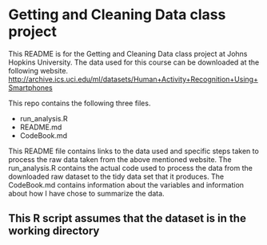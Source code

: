 # Getting and Cleaning Data class project

This README is for the Getting and Cleaning Data class project at Johns Hopkins University.  The data used for 
this course can be downloaded at the following website.  
http://archive.ics.uci.edu/ml/datasets/Human+Activity+Recognition+Using+Smartphones

This repo contains the following three files.  
- run_analysis.R
- README.md
- CodeBook.md

This README file contains links to the data used and specific steps taken to process the raw data taken from the 
above mentioned website.  The run_analysis.R contains the actual code used to process the data from the
downloaded raw dataset to the tidy data set that it produces.  The CodeBook.md contains information about
the variables and information about how I have chose to summarize the data.

## This R script assumes that the dataset is in the working directory